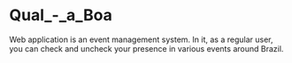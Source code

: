 # Qual_-_a_Boa
Web application is an event management system. In it, as a regular user, you can check and uncheck your presence in various events around Brazil.
